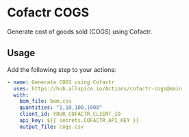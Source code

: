 # Cofactr COGS

Generate cost of goods sold (COGS) using Cofactr.

## Usage

Add the following step to your actions:

```yaml
- name: Generate COGS using Cofactr
  uses: https://hub.allspice.io/Actions/cofactr-cogs@main
  with:
    bom_file: bom.csv
    quantities: "1,10,100,1000"
    client_id: YOUR_COFACTR_CLIENT_ID
    api_key: ${{ secrets.COFACTR_API_KEY }}
    output_file: cogs.csv
```
